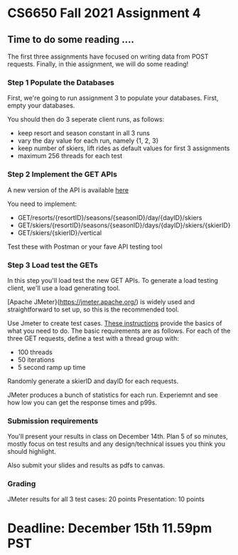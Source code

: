 # CS6650 Fall 2021  Assignment 4

## Time to do some reading ....
The first three assignments have focused on writing data from POST requests. Finally, in thie assignment, we will do some reading!

### Step 1 Populate the Databases
First, we're going to run assignment 3 to populate your databases. First, empty your databases.

You should then do 3 seperate client runs, as follows:
* keep resort and season constant in all 3 runs
* vary the day value for each run, namely {1, 2, 3}
* keep number of skiers, lift rides as default values for first 3 assignments
* maximum 256 threads for each test

### Step 2 Implement the GET APIs
 A new version of the API is available [here](https://app.swaggerhub.com/apis/cloud-perf/SkiDataAPI/1.15)
 
 You need to implement:
 * GET/resorts/{resortID}/seasons/{seasonID}/day/{dayID}/skiers
 * GET/skiers/{resortID}/seasons/{seasonID}/days/{dayID}/skiers/{skierID}
 * GET/skiers/{skierID}/vertical
 
 Test these with Postman or your fave API testing tool
 
### Step 3 Load test the GETs
In this step you'll load test the new GET APIs. To generate a load testing client, we'll use a load generating tool. 

[Apache JMeter}(https://jmeter.apache.org/) is widely used and straightforward to set up, so this is the recommended tool. 

Use Jmeter to create test cases. [These instructions](https://jmeter.apache.org/usermanual/build-web-test-plan.html) provide the basics of what you need to do.
The basic requirements are as follows. For each of the three GET requests, define a test with a thread group with:
* 100 threads
* 50 iterations
* 5 second ramp up time

Randomly generate a skierID and dayID for each requests.

JMeter produces a bunch of statistics for each run. Experiemnt and see how low you can get the response times and p99s.
 
 
### Submission requirements
You'll present your results in class on December 14th. Plan 5 of so minutes, mostly focus on test results and any design/technical issues you think you should highlight.

Also submit your slides and results as pdfs to canvas.
 
### Grading
JMeter results for all 3 test cases: 20 points
Presentation: 10 points

# Deadline: December 15th 11.59pm PST 


